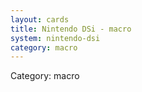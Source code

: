 ```yaml
---
layout: cards
title: Nintendo DSi - macro
system: nintendo-dsi
category: macro
---
```

<div class="alert alert-secondary mb-4"><span class="i18n innerHTML-category">Category: </span><span class="i18n innerHTML-cat-macro">macro</span></div>
